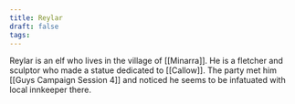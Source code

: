```yaml
---
title: Reylar
draft: false
tags:
---
```

 
Reylar is an elf who lives in the village of [[Minarra]]. He is a fletcher and sculptor who made a statue dedicated to [[Callow]]. The party met him [[Guys Campaign Session 4]] and noticed he seems to be infatuated with local innkeeper there. 